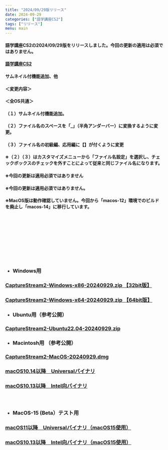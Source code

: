 ```yaml
---
title: "2024/09/29版リリース"
date: 2024-09-29
categories: ["語学講座CS2"]
tags: ["リリース"]
menu: main
---
```

#### 語学講座CS2の2024/09/29版をリリースしました。今回の更新の適用は必須ではありません。
####                
#### [語学講座CS2](https://csreviser.github.io/CaptureStream2/)
####  
####  サムネイル付機能追加、他

#### ＜変更内容＞　　　
#### ＜全OS共通＞
#### （１）サムネイル付機能追加。

#### （２）ファイル名のスペースを「_」（半角アンダーバー）に変換するように変更。

#### （３）ファイル名の初級編、応用編に【】が付くように変更

#### ※（２）（３）はカスタマイズメニューから「ファイル名設定」を選択し、チェックボックスのチェックを外すことによって従来と同じファイル名になります。
#### ※今回の更新は適用必須ではありません
#### ※今回の更新は適用必須ではありません。
#### ※MacOS版は動作確認していません。今回から「macos-12」環境でのビルドを廃止し「macos-14」に移行しています。
####  　　　  
####  　　　  
####  　　　  
####  　
* ### Windows用
### [CaptureStream2-Windows-x86-20240929.zip 【32bit版】](https://github.com/CSReviser/CaptureStream2/releases/download/20240929/CaptureStream2-Windows-x86-20240929.zip)
### [CaptureStream2-Windows-x64-20240929.zip 【64bit版】](https://github.com/CSReviser/CaptureStream2/releases/download/20240929/CaptureStream2-Windows-x64-20240929.zip) 　　　　　　　　　　　　　　　　　　

* ### Ubuntu用（参考公開）     
### [CaptureStream2-Ubuntu22.04-20240929.zip](https://github.com/CSReviser/CaptureStream2/releases/download/20240929/CaptureStream2-Ubuntu-20240929.zip)

* ### Macintosh用 （参考公開）  
### [CaptureStream2-MacOS-20240929.dmg](https://github.com/CSReviser/CaptureStream2/releases/download/20240929/CaptureStream2-MacOS-20240929.dmg)
### [macOS10.14以降　Universalバイナリ](https://github.com/CSReviser/CaptureStream2/releases/download/20240929/CaptureStream2-MacOS-qt62-20240929.dmg)
### [macOS10.13以降　Intel向バイナリ](https://github.com/CSReviser/CaptureStream2/releases/download/20240929/CaptureStream2-MacOS-qt5-Intel-20240929.dmg)
####  　　　  
* ### MacOS-15 (Beta）テスト用  
### [macOS11以降　Universalバイナリ（macOS15使用）](https://github.com/CSReviser/CaptureStream2/releases/download/20240929/CaptureStream2-MacOS15-20240929.dmg)
### [macOS10.13以降　Intel向バイナリ（macOS15使用）](https://github.com/CSReviser/CaptureStream2/releases/download/20240929/CaptureStream2-MacOS15-qt5-Intel-20240929.dmg)
####  　　　  
####  　　　  
####  　　　  
####  　　　  
####  　　　  
####  　　　  
